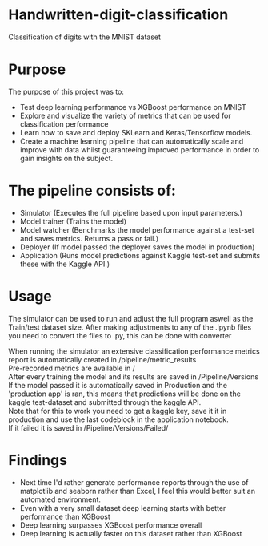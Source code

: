 # Handwritten-digit-classification
Classification of digits with the MNIST dataset

# Purpose
The purpose of this project was to:
* Test deep learning performance vs XGBoost performance on MNIST
* Explore and visualize the variety of metrics that can be used for classification performance
* Learn how to save and deploy SKLearn and Keras/Tensorflow models.
* Create a machine learning pipeline that can automatically scale and improve with data whilst guaranteeing improved performance in order to gain insights on the subject.

# The pipeline consists of:
* Simulator      (Executes the full pipeline based upon input parameters.)  
* Model trainer  (Trains the model)  
* Model watcher  (Benchmarks the model performance against a test-set and saves metrics. Returns a pass or fail.)  
* Deployer  (If model passed the deployer saves the model in production)  
* Application (Runs model predictions against Kaggle test-set and submits these with the Kaggle API.)  

# Usage
The simulator can be used to run and adjust the full program aswell as the Train/test dataset size.   After making adjustments to any of the .ipynb files you need to convert the files to .py, this can be done with converter

When running the simulator an extensive classification performance metrics report is automatically created in /pipeline/metric_results  
Pre-recorded metrics are available in /  
After every training the model and its results are saved in /Pipeline/Versions  
If the model passed it is automatically saved in Production and the 'production app' is ran, this means that predictions will be done on the kaggle test-dataset
and submitted through the kaggle API.  
Note that for this to work you need to get a kaggle key, save it it in production and use the last codeblock in the application notebook.  
If it failed it is saved in /Pipeline/Versions/Failed/

# Findings
* Next time I'd rather generate performance reports through the use of matplotlib and seaborn rather than Excel, I feel this would better suit an automated environment.
* Even with a very small dataset deep learning starts with better performance than XGBoost
* Deep learning surpasses XGBoost performance overall
* Deep learning is actually faster on this dataset rather than XGBoost

